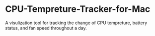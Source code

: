 # CPU-Tempreture-Tracker-for-Mac
A visulization tool for tracking the change of CPU tempreture, battery status, and fan speed throughout a day.
